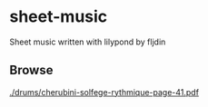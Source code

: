 # sheet-music

Sheet music written with lilypond by fljdin

## Browse

[./drums/cherubini-solfege-rythmique-page-41.pdf](./drums/cherubini-solfege-rythmique-page-41.pdf)
